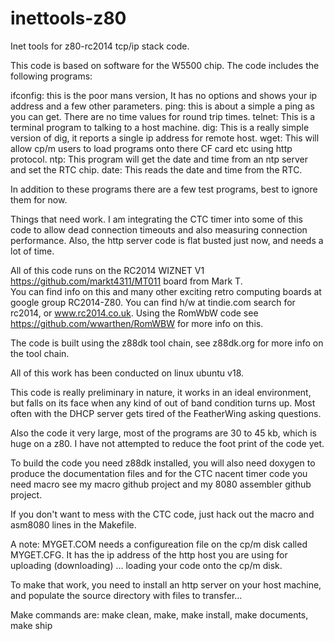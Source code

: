 # inettools-z80
Inet tools for z80-rc2014 tcp/ip stack code.

This code is based on software for the W5500 chip.  The code includes the following programs:

ifconfig:  this is the poor mans version,  It has no options and shows your ip address and a few other parameters.
ping:  this is about a simple a ping as you can get.  There are no time values for round trip times.
telnet:  This is a terminal program to talking to a host machine.
dig: This is a really simple version of dig, it reports a single ip address for remote host.
wget:  This will allow cp/m users to load programs onto there CF card etc using http protocol.
ntp: This program will get the date and time from an ntp server and set the RTC chip.
date: This reads the date and time from the RTC.

In addition to these programs there are a few test programs, best to ignore them for now.

Things that need work.  I am integrating the CTC timer into some of this code to allow dead connection timeouts
and also measuring connection performance.  Also, the http server code is flat busted just now, and needs a lot
of time.

All of this code runs on the RC2014 WIZNET V1 https://github.com/markt4311/MT011 board from Mark T.  
You can find info on this and many other exciting
retro computing boards at google group RC2014-Z80.  You can find h/w at tindie.com search for rc2014, or www.rc2014.co.uk.
Using the RomWbW code see https://github.com/wwarthen/RomWBW for more info on this.

The code is built using the z88dk tool chain, see z88dk.org for more info on the tool chain.

All of this work has been conducted on linux ubuntu v18.

This code is really preliminary in nature, it works in an ideal environment, but falls on its face when any kind of
out of band condition turns up.  Most often with the DHCP server gets tired of the FeatherWing asking questions.

Also the code it very large, most of the programs are 30 to 45 kb, which is huge on a z80.  I have not attempted to 
reduce the foot print of the code yet.

To build the code you need z88dk installed, you will also need doxygen to produce the documentation files and for
the CTC nacent timer code you need macro see my macro github project  and my 8080 assembler github project.

If you don't want to mess with the CTC code, just hack out the macro and asm8080 lines in the Makefile.

A note:  MYGET.COM needs a configureation file on the cp/m disk called MYGET.CFG.  It has the ip address of the
http host you are using for uploading (downloading) ... loading your code onto the cp/m disk.  

To make that work, you need to install an http server on your host machine, and populate the source directory with
files to transfer...  

Make commands are:  make clean, make, make install, make documents, make ship
